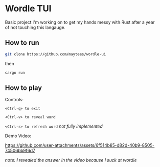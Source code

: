 # Wordle TUI

Basic project I'm working on to get my hands messy with Rust after a year of not
touching this langauge.

## How to run

```bash
git clone https://github.com/maytees/wordle-ui
```

then

```bash
cargo run
```

## How to play

Controls:

`<Ctrl-q> to exit`

`<Ctrl-v> to reveal word`

`<Ctrl-r> to refresh word` _not fully implemented_

Demo Video:

https://github.com/user-attachments/assets/6f514b85-d82d-40b9-8505-74506bb9f6d7

*note: I revealed the answer in the video because I suck at wordle*
